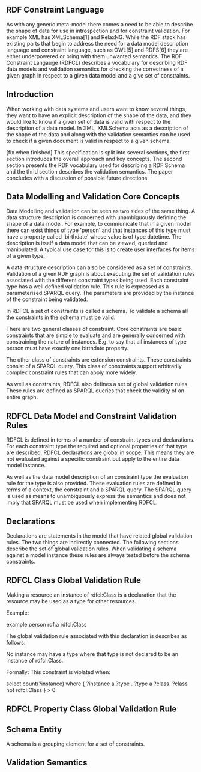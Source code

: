 RDF Constraint Language
------------------------------------------

As with any generic meta-model there comes a need to be able to describe the shape of data for use in introspection and for constraint validation. For example XML has XMLSchema[1] and RelaxNG. While the RDF stack has existing parts that begin to address the need for a data model description language and constraint language, such as OWL[5] and RDFS[6] they are either underpowered or bring with them unwanted semantics. The RDF Constraint Langauge (RDFCL) describes a vocabulary for describing RDF data models and validation semantics for checking the correctness of a given graph in respect to a given data model and a give set of constraints.

Introduction
------------

When working with data systems and users want to know several things, they want to have an explicit description of the shape of the data, and they would like to know if a given set of data is valid with respect to the description of a data model. In XML, XMLSchema acts as a description of the shape of the data and along with the validation semantics can be used to check if a given document is valid in respect to a given schema. 

[fix when finished]
This specification is split into several sections, the first section introduces the overall approach and key concepts. The second section presents the RDF vocabulary used for describing a RDF Schema and the thrid section describes the validation semantics. The paper concludes with a discussion of possible future directions.

Data Modelling and Validation Core Concepts
-------------------------------------------

Data Modelling and validation can be seen as two sides of the same thing. A data structure description is concerned with unambiguously defining the shape of a data model. For example, to communicate that in a given model there can exist things of type 'person' and that instances of this type must have a property called 'birthdate' whose value is of type datetime. The description is itself a data model that can be viewed, queried and manipulated. A typical use case for this is to create user interfaces for items of a given type. 

A data structure description can also be considered as a set of constraints. Validation of a given RDF graph is about executing the set of validation rules associated with the different constraint types being used. Each constraint type has a well defined validation rule. This rule is expressed as a parameterised SPARQL query. The parameters are provided by the instance of the constraint being validated. 

In RDFCL a set of constraints is called a schema. To validate a schema all the constraints in the schema must be valid. 

There are two general classes of constraint. Core constraints are basic constraints that are simple to evaluate and are generally concerned with constraining the nature of instances. E.g. to say that all instances of type person must have exactly one birthdate property.

The other class of constraints are extension constraints. These constraints consist of a SPARQL query. This class of constraints support arbitrarily complex constraint rules that can apply more widely.

As well as constraints, RDFCL also defines a set of global validation rules. These rules are defined as SPARQL queries that check the validity of an entire graph.


RDFCL Data Model and Constraint Validation Rules
-------------------------------------------------

RDFCL is defined in terms of a number of constraint types and declarations. For each constraint type the required and optional properties of that type are described. RDFCL declarations are global in scope. This means they are not evaluated against a specific constraint but apply to the entire data model instance. 

As well as the data model description of an constraint type the evaluation rule for the type is also provided. These evaluation rules are defined in terms of a context, the constraint and a SPARQL query. The SPARQL query is used as means to unambiguously express the semantics and does not imply that SPARQL must be used when implementing RDFCL.

Declarations
------------

Declarations are statements in the model that have related global validation rules. The two things are indirectly connected. The following sections describe the set of global validation rules. When validating a schema against a model instance these rules are always tested before the schema constraints. 

RDFCL Class Global Validation Rule
----------------------------------

Making a resource an instance of rdfcl:Class is a declaration that the resource may be used as a type for other resources.  

Example:

example:person rdf:a rdfcl:Class

The global validation rule associated with this declaration is describes as follows:

No instance may have a type where that type is not declared to be an instance of rdfcl:Class.

Formally:
This constraint is violated when:

select count(?instance) where { ?instance a ?type . ?type a ?class. ?class not rdfcl:Class } > 0       

RDFCL Property Class Global Validation Rule
---





Schema Entity
-------------

A schema is a grouping element for a set of constraints.  



Validation Semantics
--------------------



       



























 
   